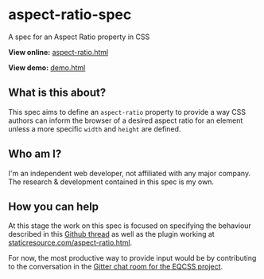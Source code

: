# aspect-ratio-spec

A spec for an Aspect Ratio property in CSS

**View online:** [aspect-ratio.html](https://tomhodgins.github.io/aspect-ratio-spec/aspect-ratio.html)

**View demo:** [demo.html](https://tomhodgins.github.io/aspect-ratio-spec/demo.html)

## What is this about?

This spec aims to define an `aspect-ratio` property to provide a way CSS authors can inform the browser of a desired aspect ratio for an element unless a more specific `width` and `height` are defined.

## Who am I?

I'm an independent web developer, not affiliated with any major company. The research & development contained in this spec is my own.

## How you can help

At this stage the work on this spec is focused on specifying the behaviour described in this [Github thread]() as well as the plugin working at [staticresource.com/aspect-ratio.html](http://staticresource.com/aspect-ratio.html).

For now, the most productive way to provide input would be by contributing to the conversation in the [Gitter chat room for the EQCSS project](https://gitter.im/eqcss/eqcss).
